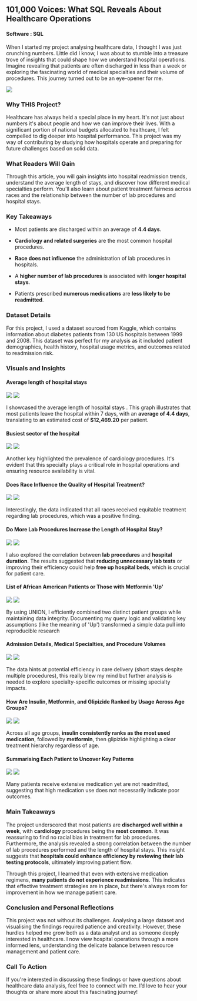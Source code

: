 
## 101,000 Voices: What SQL Reveals About Healthcare Operations
#### Software : SQL

When I started my project analysing healthcare data, I thought I was just crunching numbers. Little did I know, I was about to stumble into a treasure trove of insights that could shape how we understand hospital operations. Imagine revealing that patients are often discharged in less than a week or exploring the fascinating world of medical specialties and their volume of procedures. This journey turned out to be an eye-opener for me.


<img src="images/Centers_for_Medicare_and_Medicaid_Services_logo.svg.png"/>

### Why THIS Project?

Healthcare has always held a special place in my heart. It's not just about numbers it's about people and how we can improve their lives. With a significant portion of national budgets allocated to healthcare, I felt compelled to dig deeper into hospital performance. This project was my way of contributing by studying how hospitals operate and preparing for future challenges based on solid data.

### What Readers Will Gain

Through this article, you will gain insights into hospital readmission trends, understand the average length of stays, and discover how different medical specialties perform. You'll also learn about patient treatment fairness across races and the relationship between the number of lab procedures and hospital stays.

### Key Takeaways

- Most patients are discharged within an average of **4.4 days**.

- **Cardiology and related surgeries** are the most common hospital procedures.

- **Race does not influence** the administration of lab procedures in hospitals.

- A **higher number of lab procedures** is associated with **longer hospital stays**.

- Patients prescribed **numerous medications** are **less likely to be readmitted**.

### Dataset Details

For this project, I used a dataset sourced from Kaggle, which contains information about diabetes patients from 130 US hospitals between 1999 and 2008. This dataset was perfect for my analysis as it included patient demographics, health history, hospital usage metrics, and outcomes related to readmission risk.

### Visuals and Insights

#### Average length of hospital stays

<img src="images/H carbon bar chart.png"/>
<img src="images/H bar chart.png"/>

I showcased the average length of hospital stays . This graph illustrates that most patients leave the hospital within 7 days, with an **average of 4.4 days**, translating to an estimated cost of **$12,469.20** per patient.

#### Busiest sector of the hospital

<img src="images/H carbon avg procedures.png"/>
<img src="images/H avg procedures.png"/>

Another key highlighted the prevalence of cardiology procedures. It's evident that this specialty plays a critical role in hospital operations and ensuring resource availability is vital.

#### Does Race Influence the Quality of Hospital Treatment?

<img src="images/carbon race treatment.png"/>
<img src="images/H race treatment.png"/>

Interestingly, the data indicated that all races received equitable treatment regarding lab procedures, which was a positive finding.

#### Do More Lab Procedures Increase the Length of Hospital Stay?

<img src="images/H carbon avg time.png"/>
<img src="images/H avg time.png"/>

I also explored the correlation between **lab procedures** and **hospital duration**. The results suggested that **reducing unnecessary lab tests** or improving their efficiency could help **free up hospital beds**, which is crucial for patient care.

#### List of African American Patients or Those with Metformin 'Up'

<img src="images/H carbon race.png"/>
<img src="images/H race.png"/>

By using UNION, I efficiently combined two distinct patient groups while maintaining data integrity. Documenting my query logic and validating key assumptions (like the meaning of 'Up') transformed a simple data pull into reproducible research

#### Admission Details, Medical Specialties, and Procedure Volumes  

<img src="images/H carbon avg time 2.png"/>
<img src="images/H avg time 2.png"/>

The data hints at potential efficiency in care delivery (short stays despite multiple procedures), this really blew my mind but further analysis is needed to explore specialty-specific outcomes or missing specialty impacts.

#### How Are Insulin, Metformin, and Glipizide Ranked by Usage Across Age Groups?

<img src="images/H carbon medicine.png"/>
<img src="images/H medicine.png"/>

Across all age groups, **insulin consistently ranks as the most used medication**, followed by **metformin**, then glipizide highlighting a clear treatment hierarchy regardless of age.

#### Summarising Each Patient to Uncover Key Patterns

<img src="images/carbon race by madecine.png"/>
<img src="images/H race by medecine.png"/>

Many patients receive extensive medication yet are not readmitted, suggesting that high medication use does not necessarily indicate poor outcomes.

### Main Takeaways

The project underscored that most patients are **discharged well within a week**, with **cardiology** procedures being the **most common**. It was reassuring to find no racial bias in treatment for lab procedures. Furthermore, the analysis revealed a strong correlation between the number of lab procedures performed and the length of hospital stays. This insight suggests that **hospitals could enhance efficiency by reviewing their lab testing protocols**, ultimately improving patient flow.

Through this project, I learned that even with extensive medication regimens, **many patients do not experience readmissions**. This indicates that effective treatment strategies are in place, but there's always room for improvement in how we manage patient care.

### Conclusion and Personal Reflections

This project was not without its challenges. Analysing a large dataset and visualising the findings required patience and creativity. However, these hurdles helped me grow both as a data analyst and as someone deeply interested in healthcare. I now view hospital operations through a more informed lens, understanding the delicate balance between resource management and patient care.

### Call To Action

If you're interested in discussing these findings or have questions about healthcare data analysis, feel free to connect with me. I’d love to hear your thoughts or share more about this fascinating journey!


